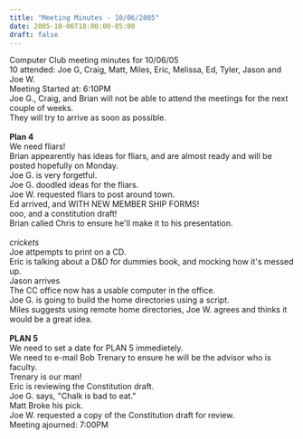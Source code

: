 ```yaml
---
title: "Meeting Minutes - 10/06/2005"
date: 2005-10-06T18:00:00-05:00
draft: false
---
```


Computer Club meeting minutes for 10/06/05<br>
10 attended: Joe G, Craig, Matt, Miles, Eric, Melissa, Ed, Tyler, Jason and Joe W.<br>
Meeting Started at: 6:10PM<br>
Joe G., Craig, and Brian will not be able to attend the meetings for the next couple of weeks.<br>
They will try to arrive as soon as possible.<br>
<br>
<b>Plan 4</b><br>
We need fliars!<br>
Brian appearently has ideas for fliars, and are almost ready and will be posted hopefully on Monday.<br>
Joe G. is very forgetful.<br>
Joe G. doodled ideas for the fliars.<br>
Joe W. requested fliars to post around town.<br>
Ed arrived, and WITH NEW MEMBER SHIP FORMS!<br>
ooo, and a constitution draft!<br>
Brian called Chris to ensure he'll make it to his presentation.<br>
<br>
*crickets*<br>
Joe attpempts to print on a CD.<br>
Eric is talking about a D&D for dummies book, and mocking how it's messed up.<br>
Jason arrives<br>
The CC office now has a usable computer in the office.<br>
Joe G. is going to build the home directories using a script.<br>
Miles suggests using remote home directories, Joe W. agrees and thinks it would be a great idea.<br>
<br>
<b>PLAN 5</b><br>
We need to set a date for PLAN 5 immedietely.<br>
We need to e-mail Bob Trenary to ensure he will be the advisor who is faculty.<br>
Trenary is our man!<br>
Eric is reviewing the Constitution draft.<br>
Joe G. says, "Chalk is bad to eat."<br>
Matt Broke his pick.<br>
Joe W. requested a copy of the Constitution draft for review.<br>
Meeting ajourned: 7:00PM<br>
